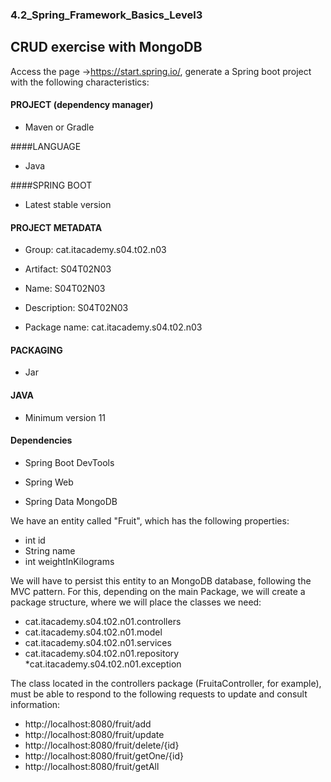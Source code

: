 ### 4.2_Spring_Framework_Basics_Level3
## CRUD exercise with MongoDB

Access the page ->https://start.spring.io/, generate a Spring boot project with the following characteristics:

#### PROJECT (dependency manager)

* Maven or Gradle

####LANGUAGE

* Java

####SPRING BOOT

* Latest stable version

#### PROJECT METADATA

* Group: cat.itacademy.s04.t02.n03

* Artifact: S04T02N03

* Name: S04T02N03

* Description: S04T02N03

* Package name: cat.itacademy.s04.t02.n03

#### PACKAGING

* Jar

#### JAVA

* Minimum version 11

#### Dependencies

* Spring Boot DevTools

* Spring Web

* Spring Data MongoDB

We have an entity called "Fruit", which has the following properties:

* int id
* String name
* int weightInKilograms

We will have to persist this entity to an MongoDB database, following the MVC pattern. For this, depending on the main Package, we will create a package structure, where we will place the classes we need:

* cat.itacademy.s04.t02.n01.controllers
* cat.itacademy.s04.t02.n01.model
* cat.itacademy.s04.t02.n01.services
* cat.itacademy.s04.t02.n01.repository *cat.itacademy.s04.t02.n01.exception

The class located in the controllers package (FruitaController, for example), must be able to respond to the following requests to update and consult information:

* http://localhost:8080/fruit/add
* http://localhost:8080/fruit/update
* http://localhost:8080/fruit/delete/{id}
* http://localhost:8080/fruit/getOne/{id}
* http://localhost:8080/fruit/getAll
